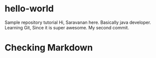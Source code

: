 # hello-world
Sample repository tutorial
Hi, Saravanan here. Basically java developer. Learning Git, Since it is super awesome.
My second commit.
# Checking Markdown
